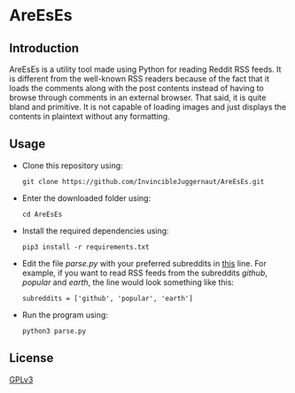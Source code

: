 # AreEsEs

<h2>Introduction</h2>

<p> AreEsEs is a utility tool made using Python for reading Reddit RSS feeds. It is different from the well-known RSS readers because of the fact that it loads the comments along with the post contents instead of having to browse through comments in an external browser. That said, it is quite bland and primitive. It is not capable of loading images and just displays the contents in plaintext without any formatting.
  </p>

<h2>Usage</h2>

<ul>
  <li>Clone this repository using:</li>
   
  ```
  git clone https://github.com/InvincibleJuggernaut/AreEsEs.git
  ```
  <li>Enter the downloaded folder using:</li>
  
  ```
  cd AreEsEs
  ```
  <li>Install the required dependencies using:</li>
  
  ```
  pip3 install -r requirements.txt
  ```
  <li> Edit the file <i>parse.py</i> with your preferred subreddits in <a href="https://github.com/InvincibleJuggernaut/AreEsEs/blob/b7d362247bf006365a7de4ae814063036d09aeb8/parse.py#L8">this</a> line. For example, if you want to read RSS feeds from the subreddits <i>github</i>, <i>popular</i> and <i>earth</i>, the line would look something like this:</li>
  
    subreddits = ['github', 'popular', 'earth']

  <li> Run the program using:</li>
  
  ```
  python3 parse.py
  ```
  
  </ul>

<h2>License</h2>

<a href="LICENSE">GPLv3</a>
